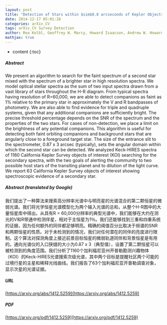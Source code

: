 ```yaml
---
layout: post
title: "Detection of Stars within $sim$0.8 arcseconds of Kepler Objects of Interest"
date: 2014-12-17 05:01:28
categories: arXiv_CV
tags: arXiv_CV Survey Detection
author: Rea Kolbl, Geoffrey W. Marcy, Howard Isaacson, Andrew W. Howard
mathjax: true
---
```


* content
{:toc}

##### Abstract
We present an algorithm to search for the faint spectrum of a second star mixed with the spectrum of a brighter star in high resolution spectra. We model optical stellar spectra as the sum of two input spectra drawn from a vast library of stars throughout the H-R diagram. From typical spectra having resolution of R=60,000, we are able to detect companions as faint as 1% relative to the primary star in approximately the V and R bandpasses of photometry. We are also able to find evidence for triple and quadruple systems, given that any additional companions are sufficiently bright. The precise threshold percentage depends on the SNR of the spectrum and the properties of the two stars. For cases of non-detection, we place a limit on the brightness of any potential companions. This algorithm is useful for detecting both faint orbiting companions and background stars that are angularly close to a foreground target star. The size of the entrance slit to the spectrometer, 0.87 x 3 arcsec (typically), sets the angular domain within which the second star can be detected. We analyzed Keck-HIRES spectra of 1160 California Kepler Survey objects of interest (KOI) searching for the secondary spectra, with the two goals of alerting the community to two possible host stars of the transiting planet and to dilution of the light curve. We report 63 California Kepler Survey objects of interest showing spectroscopic evidence of a secondary star.

##### Abstract (translated by Google)
我们提出了一种算法来搜索高分辨率光谱中与明亮星的光谱混合的第二颗恒星的微弱光谱。我们将光学恒星光谱模型化为两个输入光谱的总和，从整个H-R图中的大量恒星库中得出。从具有R = 60,000分辨率的典型光谱中，我们能够在大约在测光的V和R带通中检测伴星，相对于主恒星为1％。我们还能够找到三重和四重系统的证据，因为任何额外的同伴都足够明亮。精确的阈值百分比取决于频谱的SNR和两颗恒星的性质。对于未检测到的情况，我们对任何潜在的同伴的亮度进行限制。这个算法对探测角度上接近前景目标恒星的微弱轨道同伴和背景恒星是有用的。通向光谱仪的入口狭缝的大小为0.87 x 3（典型值），设置了第二颗恒星可以被检测到的角度范围。我们分析了1160个加利福尼亚州开普勒勘测兴趣物体（KOI）的Keck-HIRES光谱搜索次级光谱，其中两个目标是提醒社区两个可能的过境行星的主星和稀释光线曲线。我们报告了63个加利福尼亚开普勒调查对象，显示次星的光谱证据。

##### URL
[https://arxiv.org/abs/1412.5259](https://arxiv.org/abs/1412.5259)

##### PDF
[https://arxiv.org/pdf/1412.5259](https://arxiv.org/pdf/1412.5259)

